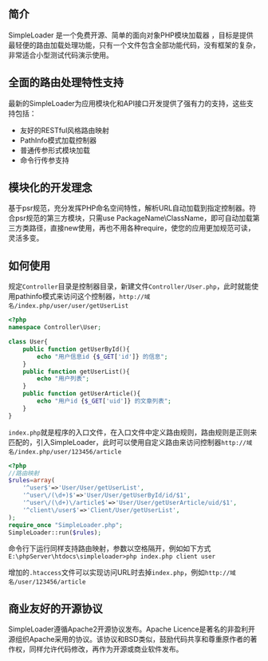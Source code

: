 ﻿## 简介

SimpleLoader 是一个免费开源、简单的面向对象PHP模块加载器 ，目标是提供最轻便的路由加载处理功能，只有一个文件包含全部功能代码，没有框架的复杂，非常适合小型测试代码演示使用。

## 全面的路由处理特性支持

最新的SimpleLoader为应用模块化和API接口开发提供了强有力的支持，这些支持包括：

*  友好的RESTful风格路由映射
*  PathInfo模式加载控制器
*  普通传参形式模块加载
*  命令行传参支持

## 模块化的开发理念

基于psr规范，充分发挥PHP命名空间特性，解析URL自动加载到指定控制器。符合psr规范的第三方模块，只需use PackageName\ClassName，即可自动加载第三方类路径，直接new使用，再也不用各种require，使您的应用更加规范可读，灵活多变。

## 如何使用

规定`Controller`目录是控制器目录，新建文件`Controller/User.php`，此时就能使用pathinfo模式来访问这个控制器，`http://域名/index.php/user/user/getUserList`
```php
<?php
namespace Controller\User;

class User{
	public function getUserById(){
		echo "用户信息id {$_GET['id']} 的信息";
	}
	public function getUserList(){
		echo "用户列表";
	}
	public function getUserArticle(){
		echo "用户id {$_GET['uid']} 的文章列表";
	}
}
```


`index.php`就是程序的入口文件，在入口文件中定义路由规则，路由规则是正则来匹配的，引入SimpleLoader，此时可以使用自定义路由来访问控制器`http://域名/index.php/user/123456/article`
```php
<?php
//路由映射
$rules=array(
	'^user$'=>'User/User/getUserList',
	'^user\/(\d+)$'=>'User/User/getUserById/id/$1',
	'^user\/(\d+)\/article$'=>'User/User/getUserArticle/uid/$1',
	'^client\/user$'=>'Client/User/getUserList',
);
require_once "SimpleLoader.php";
SimpleLoader::run($rules);
```


命令行下运行同样支持路由映射，参数以空格隔开，例如如下方式`E:\phpServer\htdocs\simpleloader>php index.php client user`

增加的`.htaccess`文件可以实现访问URL时去掉`index.php`，例如`http://域名/user/123456/article`

## 商业友好的开源协议

SimpleLoader遵循Apache2开源协议发布。Apache Licence是著名的非盈利开源组织Apache采用的协议。该协议和BSD类似，鼓励代码共享和尊重原作者的著作权，同样允许代码修改，再作为开源或商业软件发布。